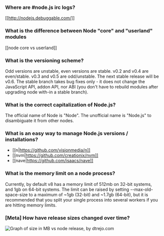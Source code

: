 ### Where are #node.js irc logs?
[[http://nodejs.debuggable.com/]]

### What is the difference between Node "core" and "userland" modules
  
[[node core vs userland]]
### What is the versioning scheme?

Odd versions are unstable, even versions are stable. v0.2 and v0.4 are even/stable. v0.3 and v0.5 are odd/unstable. The next stable release will be v0.6. The stable branch takes bug fixes only - it does not change the JavaScript API, addon API, nor ABI (you don't have to rebuild modules after upgrading node with-in a stable branch).

### What is the correct capitalization of Node.js?

The official name of Node is "Node". The unofficial name is "Node.js" to disambiguate it from other nodes.

### What is an easy way to manage Node.js versions / installations?

* [[n|https://github.com/visionmedia/n]]
* [[nvm|https://github.com/creationix/nvm]]
* [[nave|https://github.com/isaacs/nave]]

### What is the memory limit on a node process?

Currently, by default v8 has a memory limit of 512mb on 32-bit systems, and 1gb on 64-bit systems.  The limit can be raised by setting --max-old-space-size to a maximum of ~1gb (32-bit) and ~1.7gb (64-bit), but it is recommended that you split your single process into several workers if you are hitting memory limits.

### [Meta] How have release sizes changed over time?
![Graph of size in MB vs node release, by dtrejo.com](http://c0848462.cdn.cloudfiles.rackspacecloud.com/c97716dd8e4f943501bfcaadcecfdd75d06407afde.jpg "Graph of size in MB vs node release, by dtrejo.com")